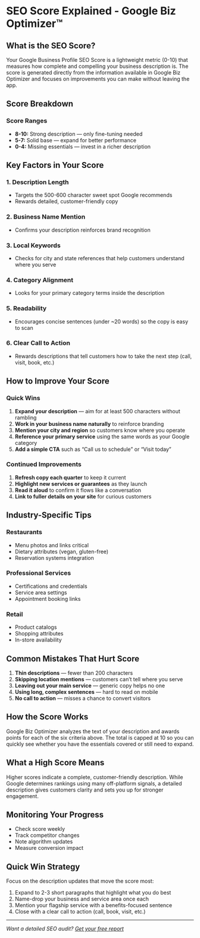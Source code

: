 # SEO Score Explained - Google Biz Optimizer™

## What is the SEO Score?

Your Google Business Profile SEO Score is a lightweight metric (0-10) that measures how complete and compelling your business description is. The score is generated directly from the information available in Google Biz Optimizer and focuses on improvements you can make without leaving the app.

## Score Breakdown

### Score Ranges
- **8-10:** Strong description — only fine-tuning needed
- **5-7:** Solid base — expand for better performance
- **0-4:** Missing essentials — invest in a richer description

## Key Factors in Your Score

### 1. Description Length
- Targets the 500-600 character sweet spot Google recommends
- Rewards detailed, customer-friendly copy

### 2. Business Name Mention
- Confirms your description reinforces brand recognition

### 3. Local Keywords
- Checks for city and state references that help customers understand where you serve

### 4. Category Alignment
- Looks for your primary category terms inside the description

### 5. Readability
- Encourages concise sentences (under ~20 words) so the copy is easy to scan

### 6. Clear Call to Action
- Rewards descriptions that tell customers how to take the next step (call, visit, book, etc.)

## How to Improve Your Score

### Quick Wins
1. **Expand your description** — aim for at least 500 characters without rambling
2. **Work in your business name naturally** to reinforce branding
3. **Mention your city and region** so customers know where you operate
4. **Reference your primary service** using the same words as your Google category
5. **Add a simple CTA** such as “Call us to schedule” or “Visit today”

### Continued Improvements
1. **Refresh copy each quarter** to keep it current
2. **Highlight new services or guarantees** as they launch
3. **Read it aloud** to confirm it flows like a conversation
4. **Link to fuller details on your site** for curious customers

## Industry-Specific Tips

### Restaurants
- Menu photos and links critical
- Dietary attributes (vegan, gluten-free)
- Reservation systems integration

### Professional Services
- Certifications and credentials
- Service area settings
- Appointment booking links

### Retail
- Product catalogs
- Shopping attributes
- In-store availability

## Common Mistakes That Hurt Score

1. **Thin descriptions** — fewer than 200 characters
2. **Skipping location mentions** — customers can’t tell where you serve
3. **Leaving out your main service** — generic copy helps no one
4. **Using long, complex sentences** — hard to read on mobile
5. **No call to action** — misses a chance to convert visitors

## How the Score Works

Google Biz Optimizer analyzes the text of your description and awards points for each of the six criteria above. The total is capped at 10 so you can quickly see whether you have the essentials covered or still need to expand.

## What a High Score Means

Higher scores indicate a complete, customer-friendly description. While Google determines rankings using many off-platform signals, a detailed description gives customers clarity and sets you up for stronger engagement.

## Monitoring Your Progress

- Check score weekly
- Track competitor changes
- Note algorithm updates
- Measure conversion impact

## Quick Win Strategy

Focus on the description updates that move the score most:
1. Expand to 2-3 short paragraphs that highlight what you do best
2. Name-drop your business and service area once each
3. Mention your flagship service with a benefits-focused sentence
4. Close with a clear call to action (call, book, visit, etc.)

---
*Want a detailed SEO audit? [Get your free report](https://promptreviews.app/optimize-google-business-profile/)*
